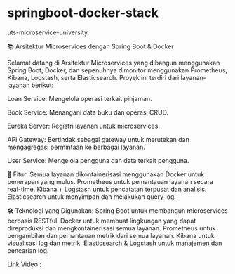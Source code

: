 # springboot-docker-stack
uts-microservice-university

📚 Arsitektur Microservices dengan Spring Boot & Docker

Selamat datang di Arsitektur Microservices yang dibangun menggunakan Spring Boot, Docker, dan sepenuhnya dimonitor menggunakan Prometheus, Kibana, Logstash, serta Elasticsearch. Proyek ini terdiri dari layanan-layanan berikut:

Loan Service: Mengelola operasi terkait pinjaman.

Book Service: Menangani data buku dan operasi CRUD.

Eureka Server: Registri layanan untuk microservices.

API Gateway: Bertindak sebagai gateway untuk merutekan dan mengagregasi permintaan ke berbagai layanan.

User Service: Mengelola pengguna dan data terkait pengguna.

🚀 Fitur:
Semua layanan dikontainerisasi menggunakan Docker untuk penerapan yang mulus.
Prometheus untuk pemantauan layanan secara real-time.
Kibana + Logstash untuk pencatatan terpusat dan analisis.
Elasticsearch untuk menyimpan dan melakukan query log.

🛠️ Teknologi yang Digunakan:
Spring Boot untuk membangun microservices berbasis RESTful.
Docker untuk membuat lingkungan yang dapat direproduksi dan mengkontainerisasi semua layanan.
Prometheus untuk pengambilan dan pemantauan metrik dari semua layanan.
Kibana untuk visualisasi log dan metrik.
Elasticsearch & Logstash untuk manajemen dan pencarian log.

Link Video : 
